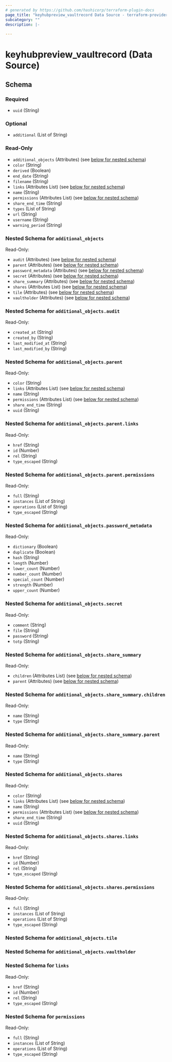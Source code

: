 ```yaml
---
# generated by https://github.com/hashicorp/terraform-plugin-docs
page_title: "keyhubpreview_vaultrecord Data Source - terraform-provider-keyhubpreview"
subcategory: ""
description: |-
  
---
```


# keyhubpreview_vaultrecord (Data Source)





<!-- schema generated by tfplugindocs -->
## Schema

### Required

- `uuid` (String)

### Optional

- `additional` (List of String)

### Read-Only

- `additional_objects` (Attributes) (see [below for nested schema](#nestedatt--additional_objects))
- `color` (String)
- `derived` (Boolean)
- `end_date` (String)
- `filename` (String)
- `links` (Attributes List) (see [below for nested schema](#nestedatt--links))
- `name` (String)
- `permissions` (Attributes List) (see [below for nested schema](#nestedatt--permissions))
- `share_end_time` (String)
- `types` (List of String)
- `url` (String)
- `username` (String)
- `warning_period` (String)

<a id="nestedatt--additional_objects"></a>
### Nested Schema for `additional_objects`

Read-Only:

- `audit` (Attributes) (see [below for nested schema](#nestedatt--additional_objects--audit))
- `parent` (Attributes) (see [below for nested schema](#nestedatt--additional_objects--parent))
- `password_metadata` (Attributes) (see [below for nested schema](#nestedatt--additional_objects--password_metadata))
- `secret` (Attributes) (see [below for nested schema](#nestedatt--additional_objects--secret))
- `share_summary` (Attributes) (see [below for nested schema](#nestedatt--additional_objects--share_summary))
- `shares` (Attributes List) (see [below for nested schema](#nestedatt--additional_objects--shares))
- `tile` (Attributes) (see [below for nested schema](#nestedatt--additional_objects--tile))
- `vaultholder` (Attributes) (see [below for nested schema](#nestedatt--additional_objects--vaultholder))

<a id="nestedatt--additional_objects--audit"></a>
### Nested Schema for `additional_objects.audit`

Read-Only:

- `created_at` (String)
- `created_by` (String)
- `last_modified_at` (String)
- `last_modified_by` (String)


<a id="nestedatt--additional_objects--parent"></a>
### Nested Schema for `additional_objects.parent`

Read-Only:

- `color` (String)
- `links` (Attributes List) (see [below for nested schema](#nestedatt--additional_objects--parent--links))
- `name` (String)
- `permissions` (Attributes List) (see [below for nested schema](#nestedatt--additional_objects--parent--permissions))
- `share_end_time` (String)
- `uuid` (String)

<a id="nestedatt--additional_objects--parent--links"></a>
### Nested Schema for `additional_objects.parent.links`

Read-Only:

- `href` (String)
- `id` (Number)
- `rel` (String)
- `type_escaped` (String)


<a id="nestedatt--additional_objects--parent--permissions"></a>
### Nested Schema for `additional_objects.parent.permissions`

Read-Only:

- `full` (String)
- `instances` (List of String)
- `operations` (List of String)
- `type_escaped` (String)



<a id="nestedatt--additional_objects--password_metadata"></a>
### Nested Schema for `additional_objects.password_metadata`

Read-Only:

- `dictionary` (Boolean)
- `duplicate` (Boolean)
- `hash` (String)
- `length` (Number)
- `lower_count` (Number)
- `number_count` (Number)
- `special_count` (Number)
- `strength` (Number)
- `upper_count` (Number)


<a id="nestedatt--additional_objects--secret"></a>
### Nested Schema for `additional_objects.secret`

Read-Only:

- `comment` (String)
- `file` (String)
- `password` (String)
- `totp` (String)


<a id="nestedatt--additional_objects--share_summary"></a>
### Nested Schema for `additional_objects.share_summary`

Read-Only:

- `children` (Attributes List) (see [below for nested schema](#nestedatt--additional_objects--share_summary--children))
- `parent` (Attributes) (see [below for nested schema](#nestedatt--additional_objects--share_summary--parent))

<a id="nestedatt--additional_objects--share_summary--children"></a>
### Nested Schema for `additional_objects.share_summary.children`

Read-Only:

- `name` (String)
- `type` (String)


<a id="nestedatt--additional_objects--share_summary--parent"></a>
### Nested Schema for `additional_objects.share_summary.parent`

Read-Only:

- `name` (String)
- `type` (String)



<a id="nestedatt--additional_objects--shares"></a>
### Nested Schema for `additional_objects.shares`

Read-Only:

- `color` (String)
- `links` (Attributes List) (see [below for nested schema](#nestedatt--additional_objects--shares--links))
- `name` (String)
- `permissions` (Attributes List) (see [below for nested schema](#nestedatt--additional_objects--shares--permissions))
- `share_end_time` (String)
- `uuid` (String)

<a id="nestedatt--additional_objects--shares--links"></a>
### Nested Schema for `additional_objects.shares.links`

Read-Only:

- `href` (String)
- `id` (Number)
- `rel` (String)
- `type_escaped` (String)


<a id="nestedatt--additional_objects--shares--permissions"></a>
### Nested Schema for `additional_objects.shares.permissions`

Read-Only:

- `full` (String)
- `instances` (List of String)
- `operations` (List of String)
- `type_escaped` (String)



<a id="nestedatt--additional_objects--tile"></a>
### Nested Schema for `additional_objects.tile`


<a id="nestedatt--additional_objects--vaultholder"></a>
### Nested Schema for `additional_objects.vaultholder`



<a id="nestedatt--links"></a>
### Nested Schema for `links`

Read-Only:

- `href` (String)
- `id` (Number)
- `rel` (String)
- `type_escaped` (String)


<a id="nestedatt--permissions"></a>
### Nested Schema for `permissions`

Read-Only:

- `full` (String)
- `instances` (List of String)
- `operations` (List of String)
- `type_escaped` (String)
